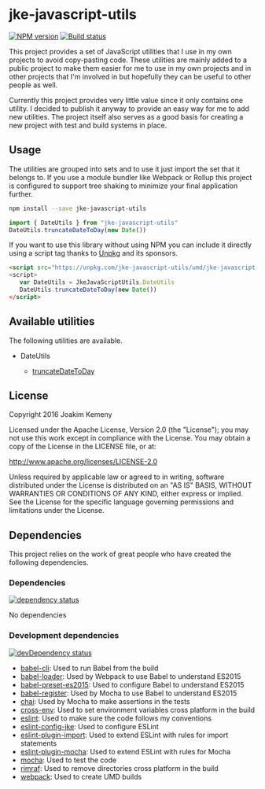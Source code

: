 # jke-javascript-utils 
[![NPM version](https://img.shields.io/npm/v/jke-javascript-utils.svg)](https://www.npmjs.com/package/jke-javascript-utils) [![Build status](https://img.shields.io/travis/joakimkemeny/jke-javascript-utils/master.svg)](https://travis-ci.org/joakimkemeny/jke-javascript-utils)

This project provides a set of JavaScript utilities that I use in my own projects to avoid copy-pasting code. These utilities are mainly added to a public project to make them easier for me to use in my own projects and in other projects that I'm involved in but hopefully they can be useful to other people as well.

Currently this project provides very little value since it only contains one utility. I decided to publish it anyway to provide an easy way for me to add new utilities. The project itself also serves as a good basis for creating a new project with test and build systems in place. 

## Usage

The utilities are grouped into sets and to use it just import the set that it belongs to. If you use a module bundler like Webpack or Rollup this project is configured to support tree shaking to minimize your final application further.  

``` bash
npm install --save jke-javascript-utils
```

``` javascript
import { DateUtils } from "jke-javascript-utils"
DateUtils.truncateDateToDay(new Date())
```

If you want to use this library without using NPM you can include it directly using a script tag thanks to [Unpkg](https://unpkg.com) and its sponsors.

``` html
<script src="https://unpkg.com/jke-javascript-utils/umd/jke-javascript-utils.min.js">
<script>
   var DateUtils = JkeJavaScriptUtils.DateUtils
   DateUtils.truncateDateToDay(new Date())
</script>
```

## Available utilities

The following utilities are available.

- DateUtils

	- [truncateDateToDay](src/date/truncateDateToDay.md)

## License
Copyright 2016 Joakim Kemeny

Licensed under the Apache License, Version 2.0 (the "License"); you may not use this work except in compliance with the License. You may obtain a copy of the License in the LICENSE file, or at:

<http://www.apache.org/licenses/LICENSE-2.0>

Unless required by applicable law or agreed to in writing, software distributed under the License is distributed on an "AS IS" BASIS, WITHOUT WARRANTIES OR CONDITIONS OF ANY KIND, either express or implied. See the License for the specific language governing permissions and limitations under the License.

## Dependencies
This project relies on the work of great people who have created the following dependencies.

### Dependencies
[![dependency status](https://img.shields.io/david/joakimkemeny/jke-javascript-utils/master.svg)](https://david-dm.org/joakimkemeny/jke-javascript-utils/master#info=dependencies)

No dependencies

### Development dependencies
[![devDependency status](https://img.shields.io/david/dev/joakimkemeny/jke-javascript-utils/master.svg)](https://david-dm.org/joakimkemeny/jke-javascript-utils/master#info=devDependencies)

- [babel-cli](https://www.npmjs.com/package/babel-cli): Used to run Babel from the build
- [babel-loader](https://www.npmjs.com/package/babel-loader): Used by Webpack to use Babel to understand ES2015
- [babel-preset-es2015](https://www.npmjs.com/package/babel-preset-es2015): Used to configure Babel to understand ES2015
- [babel-register](https://www.npmjs.com/package/babel-register): Used by Mocha to use Babel to understand ES2015
- [chai](https://www.npmjs.com/package/chai): Used by Mocha to make assertions in the tests
- [cross-env](https://www.npmjs.com/package/cross-env): Used to set environment variables cross platform in the build
- [eslint](https://www.npmjs.com/package/eslint): Used to make sure the code follows my conventions
- [eslint-config-jke](https://www.npmjs.com/package/eslint-config-jke): Used to configure ESLint
- [eslint-plugin-import](https://www.npmjs.com/package/eslint-plugin-import): Used to extend ESLint with rules for import statements
- [eslint-plugin-mocha](https://www.npmjs.com/package/eslint-plugin-mocha): Used to extend ESLint with rules for Mocha
- [mocha](https://www.npmjs.com/package/mocha): Used to test the code
- [rimraf](https://www.npmjs.com/package/rimraf): Used to remove directories cross platform in the build
- [webpack](https://www.npmjs.com/package/webpack): Used to create UMD builds
